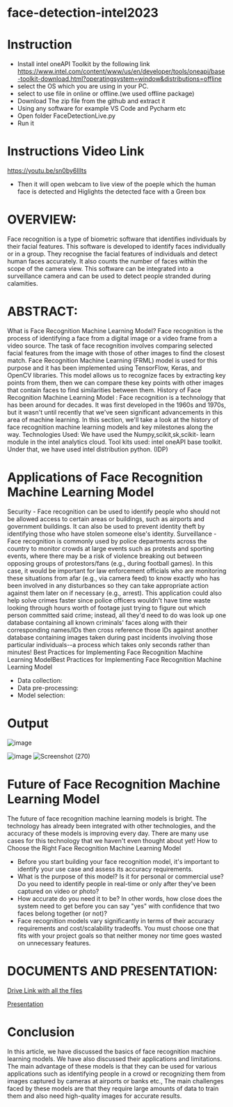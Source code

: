 # face-detection-intel2023

# Instruction
+ Install intel oneAPI Toolkit by the following link
https://www.intel.com/content/www/us/en/developer/tools/oneapi/base-toolkit-download.html?operatingsystem=window&distributions=offline
+ select the OS which you are using in your PC.
+ select to use file in online or offline.(we used offline package)
+ Download The zip file from the github and extract it
+ Using any software for example VS Code and Pycharm etc
+ Open folder FaceDetectionLive.py
+ Run it

# Instructions Video Link
https://youtu.be/sn0by6lIlts

+ Then it will open webcam to live view of the poeple which the human face is detected and Higlights the detected face with a Green box
# OVERVIEW:
Face recognition is a type of biometric software that identifies individuals by their facial features. This software is developed to identify faces individually or in a group. They recognise the facial features of individuals and detect human faces accurately. It also counts the number of faces within the scope of the camera view. This software can be integrated into a surveillance camera and can be used to detect people stranded during calamities.
# ABSTRACT:
What is Face Recognition Machine Learning Model?
Face recognition is the process of identifying a face from a digital image or a video frame from a video source. The task of face recognition involves comparing selected facial features from the image with those of other images to find the closest match.
Face Recognition Machine Learning (FRML) model is used for this purpose and it has been implemented using TensorFlow, Keras, and OpenCV libraries. This model allows us to recognize faces by extracting key points from them, then we can compare these key points with other images that contain faces to find similarities between them.
History of Face Recognition Machine Learning Model :
Face recognition is a technology that has been around for decades. It was first developed in the 1960s and 1970s, but it wasn't until recently that we've seen significant advancements in this area of machine learning.
In this section, we'll take a look at the history of face recognition machine learning models and key milestones along the way.
Technologies Used:
We have used the Numpy,scikit,sk,scikit- learn module in the intel analytics cloud.
Tool kits used:  intel oneAPI base toolkit.
                            Under that, we have used intel distribution         python. (IDP)


# Applications of Face Recognition Machine Learning Model
Security - Face recognition can be used to identify people who should not be allowed access to certain areas or buildings, such as airports and government buildings. It can also be used to prevent identity theft by identifying those who have stolen someone else's identity.
Surveillance - Face recognition is commonly used by police departments across the country to monitor crowds at large events such as protests and sporting events, where there may be a risk of violence breaking out between opposing groups of protestors/fans (e.g., during football games). In this case, it would be important for law enforcement officials who are monitoring these situations from afar (e.g., via camera feed) to know exactly who has been involved in any disturbances so they can take appropriate action against them later on if necessary (e.g., arrest). This application could also help solve crimes faster since police officers wouldn't have time waste looking through hours worth of footage just trying to figure out which person committed said crime; instead, all they'd need to do was look up one database containing all known criminals' faces along with their corresponding names/IDs then cross reference those IDs against another database containing images taken during past incidents involving those particular individuals--a process which takes only seconds rather than minutes!
Best Practices for Implementing Face Recognition Machine Learning ModelBest Practices for Implementing Face Recognition Machine Learning Model
+	Data collection:
+	Data pre-processing:
+	Model selection:

# Output 
 
![image](https://user-images.githubusercontent.com/128407097/226568211-25d9663b-1390-4a01-9877-d89ec7cb36e7.png)

![image](https://user-images.githubusercontent.com/128407097/226568317-654dfa1e-25b4-4bfc-8219-b500c059d9f1.png)
![Screenshot (270)](https://user-images.githubusercontent.com/128407097/226574124-198ad909-f6f1-436c-b133-e24cd5979275.png)


 


# Future of Face Recognition Machine Learning Model
The future of face recognition machine learning models is bright. The technology has already been integrated with other technologies, and the accuracy of these models is improving every day. There are many use cases for this technology that we haven't even thought about yet!
How to Choose the Right Face Recognition Machine Learning Model
+	Before you start building your face recognition model, it's important to identify your use case and assess its accuracy requirements.
+	What is the purpose of this model? Is it for personal or commercial use? Do you need to identify people in real-time or only after they've been captured on video or photo?
+	How accurate do you need it to be? In other words, how close does the system need to get before you can say "yes" with confidence that two faces belong together (or not)?
+	Face recognition models vary significantly in terms of their accuracy requirements and cost/scalability tradeoffs. You must choose one that fits with your project goals so that neither money nor time goes wasted on unnecessary features.

# DOCUMENTS AND PRESENTATION:
 [Drive Link with all the files](https://drive.google.com/drive/folders/1xRCzD6tg3FZKoV1AjcE1ZJuUBkgWy4mm?usp=sharing)
 
 [Presentation](https://docs.google.com/presentation/d/1sP76utILBtNQ6JTMYUoMtmkqknoD4ISt/edit?usp=sharing&ouid=110065403006665416001&rtpof=true&sd=true)



# Conclusion
In this article, we have discussed the basics of face recognition machine learning models. We have also discussed their applications and limitations.
The main advantage of these models is that they can be used for various applications such as identifying people in a crowd or recognizing them from images captured by cameras at airports or banks etc., The main challenges faced by these models are that they require large amounts of data to train them and also need high-quality images for accurate results.
